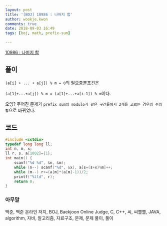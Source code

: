 ```yaml
---
layout: post
title: '[BOJ] 10986 : 나머지 합'
author: wookje.kwon
comments: true
date: 2018-09-03 16:49
tags: [boj, math, prefix-sum]

---
```


[10986 : 나머지 합](https://www.acmicpc.net/problem/10986)  

## 풀이

`(a[i] + ... + a[j]) % m = 0`의 필요충분조건은  

`(a[1]+...+a[j]) % m = (a[1]+...+a[i-1]) % m`이다.  

오잉? 주어진 문제가 `prefix sum의 modulo가 같은 구간들에서 2개를 고르는 경우의 수의 합`으로 바뀌었다.

## 코드

```cpp
#include <cstdio>
typedef long long ll;
int n, m, x;
ll r, s, a[1002]={1};
int main() {
    scanf("%d %d", &n, &m);
    while (n--) scanf("%d", &x), a[s=(s+x)%m]++;
    while (m--) r+=(a[m]*(a[m]-1))/2;
    printf("%lld", r);
    return 0;
}
```

### 아무말  
백준, 백준 온라인 저지, BOJ, Baekjoon Online Judge, C, C++, 씨, 씨쁠쁠, JAVA, algorithm, 자바, 알고리즘, 자료구조, 문제, 문제 풀이, 풀이
